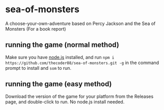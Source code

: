 # sea-of-monsters
A choose-your-own-adventure based on Percy Jackson and the Sea of Monsters (For a book report)
## running the game (normal method)
Make sure you have [node.js](https://nodejs.org) installed, and run
`npm i https://github.com/thecoder08/sea-of-monsters.git -g` in the command prompt to install and `som` to run.
## running the game (easy method)
Download the version of the game for your platform from the Releases page, and double-click to run. No node.js install needed. 
